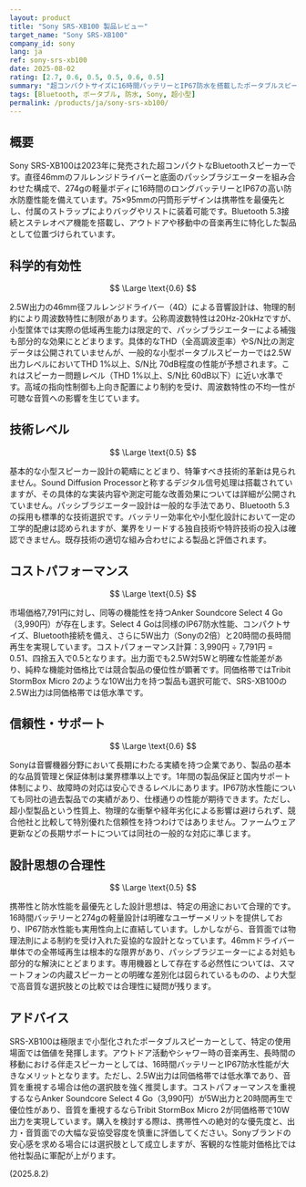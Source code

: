 ```yaml
---
layout: product
title: "Sony SRS-XB100 製品レビュー"
target_name: "Sony SRS-XB100"
company_id: sony
lang: ja
ref: sony-srs-xb100
date: 2025-08-02
rating: [2.7, 0.6, 0.5, 0.5, 0.6, 0.5]
summary: "超コンパクトサイズに16時間バッテリーとIP67防水を搭載したポータブルスピーカー。音質面では物理的制約により限界があるものの、携帯性と実用性に特化した設計。"
tags: [Bluetooth, ポータブル, 防水, Sony, 超小型]
permalink: /products/ja/sony-srs-xb100/
---
```


## 概要

Sony SRS-XB100は2023年に発売された超コンパクトなBluetoothスピーカーです。直径46mmのフルレンジドライバーと底面のパッシブラジエーターを組み合わせた構成で、274gの軽量ボディに16時間のロングバッテリーとIP67の高い防水防塵性能を備えています。75×95mmの円筒形デザインは携帯性を最優先とし、付属のストラップによりバッグやリストに装着可能です。Bluetooth 5.3接続とステレオペア機能を搭載し、アウトドアや移動中の音楽再生に特化した製品として位置づけられています。

## 科学的有効性

$$ \Large \text{0.6} $$

2.5W出力の46mm径フルレンジドライバー（4Ω）による音響設計は、物理的制約により周波数特性に制限があります。公称周波数特性は20Hz-20kHzですが、小型筐体では実際の低域再生能力は限定的で、パッシブラジエーターによる補強も部分的な効果にとどまります。具体的なTHD（全高調波歪率）やS/N比の測定データは公開されていませんが、一般的な小型ポータブルスピーカーでは2.5W出力レベルにおいてTHD 1%以上、S/N比 70dB程度の性能が予想されます。これはスピーカー問題レベル（THD 1%以上、S/N比 60dB以下）に近い水準です。高域の指向性制御も上向き配置により制約を受け、周波数特性の不均一性が可聴な音質への影響を生じています。

## 技術レベル

$$ \Large \text{0.5} $$

基本的な小型スピーカー設計の範疇にとどまり、特筆すべき技術的革新は見られません。Sound Diffusion Processorと称するデジタル信号処理は搭載されていますが、その具体的な実装内容や測定可能な改善効果については詳細が公開されていません。パッシブラジエーター設計は一般的な手法であり、Bluetooth 5.3の採用も標準的な技術選択です。バッテリー効率化や小型化設計において一定の工学的配慮は認められますが、業界をリードする独自技術や特許技術の投入は確認できません。既存技術の適切な組み合わせによる製品と評価されます。

## コストパフォーマンス

$$ \Large \text{0.5} $$

市場価格7,791円に対し、同等の機能性を持つAnker Soundcore Select 4 Go（3,990円）が存在します。Select 4 Goは同様のIP67防水性能、コンパクトサイズ、Bluetooth接続を備え、さらに5W出力（Sonyの2倍）と20時間の長時間再生を実現しています。コストパフォーマンス計算：3,990円 ÷ 7,791円 = 0.51、四捨五入で0.5となります。出力面でも2.5W対5Wと明確な性能差があり、純粋な機能対価格比では競合製品の優位性が顕著です。同価格帯ではTribit StormBox Micro 2のような10W出力を持つ製品も選択可能で、SRS-XB100の2.5W出力は同価格帯では低水準です。

## 信頼性・サポート

$$ \Large \text{0.6} $$

Sonyは音響機器分野において長期にわたる実績を持つ企業であり、製品の基本的な品質管理と保証体制は業界標準以上です。1年間の製品保証と国内サポート体制により、故障時の対応は安心できるレベルにあります。IP67防水性能についても同社の過去製品での実績があり、仕様通りの性能が期待できます。ただし、超小型製品という性質上、物理的な衝撃や経年劣化による影響は避けられず、競合他社と比較して特別優れた信頼性を持つわけではありません。ファームウェア更新などの長期サポートについては同社の一般的な対応に準じます。

## 設計思想の合理性

$$ \Large \text{0.5} $$

携帯性と防水性能を最優先とした設計思想は、特定の用途において合理的です。16時間バッテリーと274gの軽量設計は明確なユーザーメリットを提供しており、IP67防水性能も実用性向上に直結しています。しかしながら、音質面では物理法則による制約を受け入れた妥協的な設計となっています。46mmドライバー単体での全帯域再生は根本的な限界があり、パッシブラジエーターによる対処も部分的な解決にとどまります。専用機器として存在する必然性については、スマートフォンの内蔵スピーカーとの明確な差別化は図られているものの、より大型で高音質な選択肢との比較では合理性に疑問が残ります。

## アドバイス

SRS-XB100は極限まで小型化されたポータブルスピーカーとして、特定の使用場面では価値を発揮します。アウトドア活動やシャワー時の音楽再生、長時間の移動における伴走スピーカーとしては、16時間バッテリーとIP67防水性能が大きなメリットとなります。ただし、2.5W出力は同価格帯では低水準であり、音質を重視する場合は他の選択肢を強く推奨します。コストパフォーマンスを重視するならAnker Soundcore Select 4 Go（3,990円）が5W出力と20時間再生で優位性があり、音質を重視するならTribit StormBox Micro 2が同価格帯で10W出力を実現しています。購入を検討する際は、携帯性への絶対的な優先度と、出力・音質面での大幅な妥協受容度を慎重に評価してください。Sonyブランドの安心感を求める場合には選択肢として成立しますが、客観的な性能対価格比では他社製品に軍配が上がります。

(2025.8.2)
